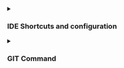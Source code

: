 <details><summary>
  
###  IDE Shortcuts and configuration
</summary>
  
#### Eclipse/ STS
  ```
  Text Search                          Ctrl + H 
  Find selected text                   Ctrl + Alt + G
  To see the list of avail impl        Ctrl + H 
  
  ```
#### Intellij

- By default in intellij code completion is case sensitive to disable it go to setting-> Editor->General->code completion untick match case.
- Generally if code completion configuration is case sensitive,all annotation or class, method will not appears in auto suggestion if you do not type name correctly

```
  File Location                       ctrl+Alt+F12
  Search Everywhere                   double shift
  Remove unused import ->             ctr+alt+o
  To format code ->                   ctrl+Alt+L
  To Delete a Line                    ctr+Y
  To Run Application                  shift+F10
  To Delete Current Line --------->   Ctrl+Y
  To Duplicate Current Line ------>   Ctrl+D 
  Redo Operation            ------>   Ctrl+Shift+Z
  Quick Search(Stiring)     ------>   Ctrl+Shift+F
  To Organize Imports       ------>   Ctrl+Alt+O
  To check references       ------>   Alt+F7
  To navigate/go to impl class --->   Ctrl+Alt+B
  Current File path        ------->   Ctrl+Alt+F12
  
```
</details>



<details><summary>
  
###  GIT  Command
</summary>
  

</details>
